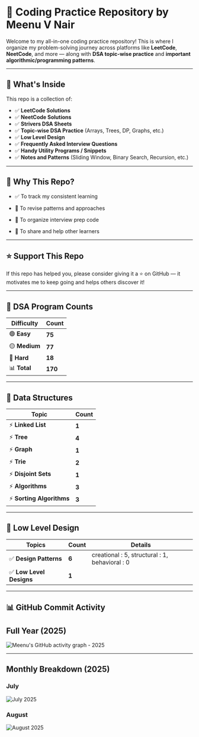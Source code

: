 # 🚀 Coding Practice Repository by Meenu V Nair

Welcome to my all-in-one coding practice repository! This is where I organize my problem-solving journey across platforms like **LeetCode**, **NeetCode**, and more — along with **DSA topic-wise practice** and **important algorithmic/programming patterns**.

---

## 📌 What's Inside

This repo is a collection of:

- ✅ **LeetCode Solutions**
- ✅ **NeetCode Solutions**
- ✅ **Strivers DSA Sheets**
- ✅ **Topic-wise DSA Practice** (Arrays, Trees, DP, Graphs, etc.)
- ✅ **Low Level Design**
- ✅ **Frequently Asked Interview Questions**
- ✅ **Handy Utility Programs / Snippets**
- ✅ **Notes and Patterns** (Sliding Window, Binary Search, Recursion, etc.)

---

## 🧠 Why This Repo?

- ✅ To track my consistent learning

- 💬 To revise patterns and approaches

- 📂 To organize interview prep code

- 🌱 To share and help other learners


---

## ⭐ Support This Repo
If this repo has helped you, please consider giving it a ⭐ on GitHub — it motivates me to keep going and helps others discover it!

---
<!-- PROGRAM_COUNTS_START -->
## 📂 **DSA Program Counts**

| **Difficulty** | **Count** |
|----------------|-----------|
| 🟢 **Easy**    | **75** |
| 🟡 **Medium**  | **77** |
| 🔴 **Hard**    | **18** |
| 📊 **Total**   | **170** |

<!-- PROGRAM_COUNTS_END -->

---
<!-- DS_COUNTS_START -->
## 📂 **Data Structures**

| **Topic** | **Count** |
|----------------|-----------|
| ⚡ **Linked List**    | **1** |
| ⚡ **Tree**  | **4** |
| ⚡ **Graph**    | **1** |
| ⚡ **Trie**    | **2** |
| ⚡ **Disjoint Sets**    | **1** |
| ⚡ **Algorithms**    | **3** |
| ⚡ **Sorting Algorithms**    | **3** |

<!-- DS_COUNTS_END -->

---
<!-- LLD_START -->
## 📂 **Low Level Design**

| **Topics** | **Count** | **Details** |
|----------------|-----------|-----------|
| ✅ **Design Patterns**    | **6** |creational : 5, structural : 1, behavioral : 0|
| ✅ **Low Level Designs**    | **1** |  |

<!-- LLD_END -->

---

## 📊 GitHub Commit Activity

## **Full Year (2025)**
![Meenu's GitHub activity graph - 2025](https://github-readme-activity-graph.vercel.app/graph?username=MeenuVNair&theme=github&from=2025-01-01&to=2025-12-31)

---

## **Monthly Breakdown (2025)**
### July
![July 2025](https://github-readme-activity-graph.vercel.app/graph?username=MeenuVNair&theme=github&from=2025-07-01&to=2025-07-31&custom_title=July%202025%20Contributions)

### August
![August 2025](https://github-readme-activity-graph.vercel.app/graph?username=MeenuVNair&theme=github&from=2025-08-01&to=2025-08-31&custom_title=August%202025%20Contributions)

